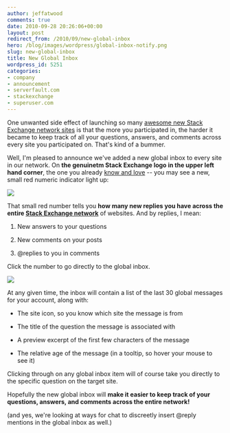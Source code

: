 ```yaml
---
author: jeffatwood
comments: true
date: 2010-09-28 20:26:06+00:00
layout: post
redirect_from: /2010/09/new-global-inbox
hero: /blog/images/wordpress/global-inbox-notify.png
slug: new-global-inbox
title: New Global Inbox
wordpress_id: 5251
categories:
- company
- announcement
- serverfault.com
- stackexchange
- superuser.com
---
```


One unwanted side effect of launching so many [awesome new Stack Exchange network sites](http://stackexchange.com/sites) is that the more you participated in, the harder it became to keep track of all your questions, answers, and comments across every site you participated on. That's kind of a bummer.

Well, I'm pleased to announce we've added a new global inbox to every site in our network. On **the genuinetm Stack Exchange logo in the upper left hand corner**, the one you already [know and love](http://blog.stackoverflow.com/2010/08/network-central-stackexchange-com/) -- you may see a new, small red numeric indicator light up:

![](/blog/images/wordpress/global-inbox-notify.png)

That small red number tells you **how many new replies you have across the entire [Stack Exchange network](http://stackexchange.com/sites)** of websites. And by replies, I mean:





  1. New answers to your questions

  2. New comments on your posts

  3. @replies to you in comments


Click the number to go directly to the global inbox.

![](/blog/images/wordpress/global-inbox-expanded.png)

At any given time, the inbox will contain a list of the last 30 global messages for your account, along with:





  * The site icon, so you know which site the message is from

  * The title of the question the message is associated with

  * A preview excerpt of the first few characters of the message

  * The relative age of the message (in a tooltip, so hover your mouse to see it)


Clicking through on any global inbox item will of course take you directly to the specific question on the target site.

Hopefully the new global inbox will **make it easier to keep track of your questions, answers, and comments across the entire network!** 

(and yes, we're looking at ways for chat to discreetly insert @reply mentions in the global inbox as well.)
